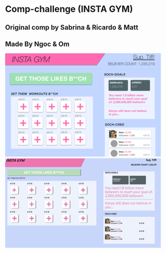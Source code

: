 # Comp-challenge (INSTA GYM)
## Original comp by Sabrina & Ricardo & Matt
## Made By Ngoc & Om

![original](https://github.com/nphan24/comp-challenge/blob/master/Desktop.png)
![ours](https://github.com/nphan24/comp-challenge/blob/master/Screen%20Shot%202018-04-10%20at%203.37.34%20PM.png)
